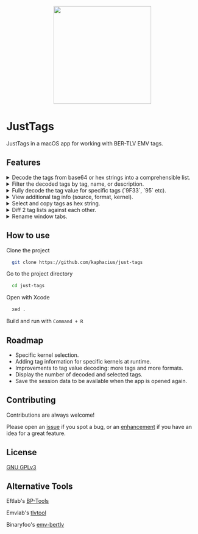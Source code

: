 <p align="center">
  <img width="256" height="256" src="https://github.com/kaphacius/just-tags/blob/main/JustTags/Resources/Assets.xcassets/AppIcon.appiconset/icon_512_256x2.png?raw=true">
</p>

# JustTags

JustTags in a macOS app for working with BER-TLV EMV tags.


## Features

<details><summary>Decode the tags from base64 or hex strings into a comprehensible list.</summary>
<p><img src="/Screenshots/00_parse.png?raw=true"></p></details>

<details><summary>Filter the decoded tags by tag, name, or description.</summary>
<p><img src="/Screenshots/01_filter.png?raw=true"></p></details>

<details><summary>Fully decode the tag value for specific tags (`9F33`, `95` etc).</summary>
<p><img src="/Screenshots/02_view.png?raw=true"></p></details>

<details><summary>View additional tag info (source, format, kernel).</summary>
<p><img src="/Screenshots/02_view.png?raw=true"></p></details>

<details><summary>Select and copy tags as hex string.</summary>
<p><img src="/Screenshots/03_copy.png?raw=true"></p></details>

<details><summary>Diff 2 tag lists against each other.</summary>
<p><img src="/Screenshots/04_diff.png?raw=true"></p></details>

<details><summary>Rename window tabs.</summary>
<p><img src="/Screenshots/05_rename_tab.png?raw=true"></p></details>

## How to use

Clone the project

```bash
  git clone https://github.com/kaphacius/just-tags
```

Go to the project directory

```bash
  cd just-tags
```

Open with Xcode

```bash
  xed .
```

Build and run with `Command + R`

## Roadmap

- Specific kernel selection.
- Adding tag information for specific kernels at runtime.
- Improvements to tag value decoding: more tags and more formats.
- Display the number of decoded and selected tags.
- Save the session data to be available when the app is opened again.

## Contributing

Contributions are always welcome!

Please open an [issue](https://github.com/kaphacius/just-tags/issues/new?labels=bug&title=A+minor+bug) if you spot a bug, or an [enhancement](https://github.com/kaphacius/just-tags/issues/new?labels=enhancement&title=A+great+idea) if you have an idea for a great feature.

## License

[GNU GPLv3](https://choosealicense.com/licenses/gpl-3.0/)


## Alternative Tools

Eftlab's [BP-Tools](https://www.eftlab.com/bp-tools/)

Emvlab's [tlvtool](http://www.emvlab.org/tlvutils/)

Binaryfoo's [emv-bertlv](https://github.com/binaryfoo/emv-bertlv)
